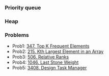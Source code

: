 ### Priority queue

### Heap

### Problems
- Prob1: [347. Top K Frequent Elements](https://leetcode.com/problems/top-k-frequent-elements/description/)
- Prob2: [215. Kth Largest Element in an Array](https://leetcode.com/problems/kth-largest-element-in-an-array/)
- Prob3: [506. Relative Ranks](https://leetcode.com/problems/relative-ranks/)
- Prob4: [1046. Last Stone Weight](https://leetcode.com/problems/last-stone-weight/)
- Prob5: [3408. Design Task Manager](https://leetcode.com/problems/design-task-manager/description/)